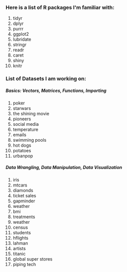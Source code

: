 ### Here is a list of R packages I'm familiar with:

1. tidyr
2. dplyr
3. purrr
4. ggplot2
5. lubridate
6. stringr
7. readr
8. caret
9. shiny
10. knitr


### List of Datasets I am working on:

##### Basics: Vectors, Matrices, Functions, Importing

1. poker
2. starwars
3. the shining movie
4. pioneers
5. social media
6. temperature
7. emails
8. swimming pools
9. hot dogs
10. potatoes
11. urbanpop

##### Data Wrangling, Data Manipulation, Data Visualization 

1. iris
2. mtcars
3. diamonds
4. ticket sales
5. gapminder
6. weather
7. bmi
8. treatments
9. weather
10. census
11. students
12. hflights
13. lahman 
14. artists
15. titanic
16. global super stores
17. piping tech


